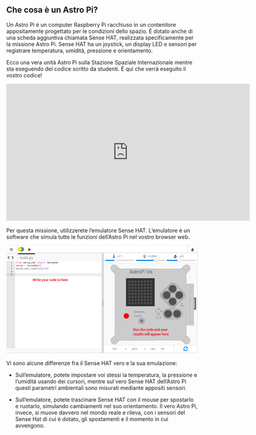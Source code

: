 ## Che cosa è un Astro Pi?

Un Astro Pi è un computer Raspberry Pi racchiuso in un contenitore appositamente progettato per le condizioni dello spazio. È dotato anche di una scheda aggiuntiva chiamata Sense HAT, realizzata specificamente per la missione Astro Pi. Sense HAT ha un joystick, un display LED e sensori per registrare temperatura, umidità, pressione e orientamento.

Ecco una vera unità Astro Pi sulla Stazione Spaziale Internazionale mentre sta eseguendo del codice scritto da studenti. È qui che verrà eseguito il vostro codice! 

<iframe src="https://player.vimeo.com/video/172737314" width="640" height="360" frameborder="0" webkitallowfullscreen mozallowfullscreen allowfullscreen mark="crwd-mark"></iframe> 

Per questa missione, utilizzerete l’emulatore Sense HAT. L’emulatore è un software che simula tutte le funzioni dell’Astro Pi nel vostro browser web.

![Emulatore Sense HAT](images/sense-hat-emulator.png)

Vi sono alcune differenze fra il Sense HAT vero e la sua emulazione:

- Sull’emulatore, potete impostare voi stessi la temperatura, la pressione e l’umidità usando dei cursori, mentre sul vero Sense HAT dell’Astro Pi questi parametri ambientali sono misurati mediante appositi sensori.

- Sull’emulatore, potete trascinare Sense HAT con il mouse per spostarlo e ruotarlo, simulando cambiamenti nel suo orientamento. Il vero Astro Pi, invece, si muove davvero nel mondo reale e rileva, con i sensori del Sense Hat di cui è dotato, gli spostamenti e il momento in cui avvengono.